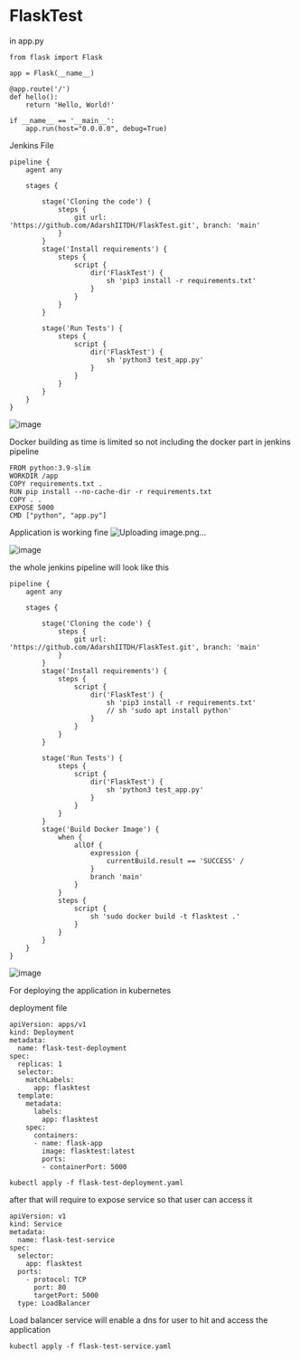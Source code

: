 # FlaskTest

in app.py 
```
from flask import Flask

app = Flask(__name__)

@app.route('/')
def hello():
    return 'Hello, World!'

if __name__ == '__main__':
    app.run(host="0.0.0.0", debug=True)
```

Jenkins File

```
pipeline {
    agent any

    stages {

        stage('Cloning the code') {
            steps {
                git url: 'https://github.com/AdarshIITDH/FlaskTest.git', branch: 'main'
            }
        }
        stage('Install requirements') {
            steps {
                script {
                    dir('FlaskTest') {
                        sh 'pip3 install -r requirements.txt'
                    }
                }
            }
        }

        stage('Run Tests') {
            steps {
                script {
                    dir('FlaskTest') {
                        sh 'python3 test_app.py'
                    }
                }
            }
        }
    }
}

```
![image](https://github.com/AdarshIITDH/FlaskTest/assets/60352729/a0e66ab3-ce21-40e4-ab99-e562f6c9c039)

Docker building
as time is limited so not including the docker part in jenkins pipeline
```
FROM python:3.9-slim
WORKDIR /app
COPY requirements.txt .
RUN pip install --no-cache-dir -r requirements.txt
COPY . .
EXPOSE 5000
CMD ["python", "app.py"]
```
Application is working fine 
![Uploading image.png…]()


![image](https://github.com/AdarshIITDH/FlaskTest/assets/60352729/083f55ea-7b9d-4eb3-b864-f9d5278367ec)

the whole jenkins pipeline will look like this
```
pipeline {
    agent any

    stages {

        stage('Cloning the code') {
            steps {
                git url: 'https://github.com/AdarshIITDH/FlaskTest.git', branch: 'main'
            }
        }
        stage('Install requirements') {
            steps {
                script {
                    dir('FlaskTest') {
                        sh 'pip3 install -r requirements.txt'
                        // sh 'sudo apt install python'
                    }
                }
            }
        }

        stage('Run Tests') {
            steps {
                script {
                    dir('FlaskTest') {
                        sh 'python3 test_app.py'
                    }
                }
            }
        }
        stage('Build Docker Image') {
            when {
                allOf {
                    expression {
                        currentBuild.result == 'SUCCESS' /
                    }
                    branch 'main' 
                }
            }
            steps {
                script {
                    sh 'sudo docker build -t flasktest .'
                }
            }
        }
    }
}

```
![image](https://github.com/AdarshIITDH/FlaskTest/assets/60352729/09357ae9-5dfc-44de-aa97-216e397b8f67)

For deploying the application in kubernetes 

deployment file
```
apiVersion: apps/v1
kind: Deployment
metadata:
  name: flask-test-deployment
spec:
  replicas: 1
  selector:
    matchLabels:
      app: flasktest
  template:
    metadata:
      labels:
        app: flasktest
    spec:
      containers:
      - name: flask-app
        image: flasktest:latest 
        ports:
        - containerPort: 5000 

```
```
kubectl apply -f flask-test-deployment.yaml
```
after that will require to expose service so that user can access it 

```
apiVersion: v1
kind: Service
metadata:
  name: flask-test-service
spec:
  selector:
    app: flasktest
  ports:
    - protocol: TCP
      port: 80
      targetPort: 5000
  type: LoadBalancer
```
Load balancer service will enable a dns for user to hit and access the application

```
kubectl apply -f flask-test-service.yaml
```
